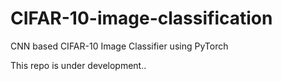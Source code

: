 # CIFAR-10-image-classification
CNN based CIFAR-10 Image Classifier using PyTorch  

This repo is under development.. 
